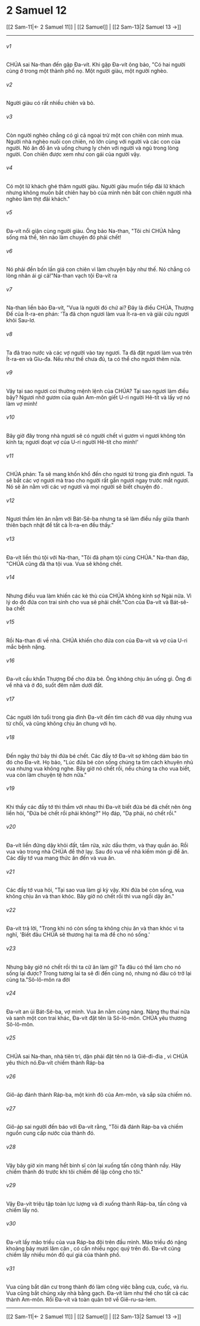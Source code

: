 # 2 Samuel 12

[[2 Sam-11|← 2 Samuel 11]] | [[2 Samuel]] | [[2 Sam-13|2 Samuel 13 →]]
***



###### v1 
CHÚA sai Na-than đến gặp Đa-vít. Khi gặp Đa-vít ông bảo, "Có hai người cùng ở trong một thành phố nọ. Một người giàu, một người nghèo. 

###### v2 
Người giàu có rất nhiều chiên và bò. 

###### v3 
Còn người nghèo chẳng có gì cả ngoại trừ một con chiên con mình mua. Người nhà nghèo nuôi con chiên, nó lớn cùng với người và các con của người. Nó ăn đồ ăn và uống chung ly chén với người và ngủ trong lòng người. Con chiên được xem như con gái của người vậy. 

###### v4 
Có một lữ khách ghé thăm người giàu. Người giàu muốn tiếp đãi lữ khách nhưng không muốn bắt chiên hay bò của mình nên bắt con chiên người nhà nghèo làm thịt đãi khách." 

###### v5 
Đa-vít nổi giận cùng người giàu. Ông bảo Na-than, "Tôi chỉ CHÚA hằng sống mà thề, tên nào làm chuyện đó phải chết! 

###### v6 
Nó phải đền bốn lần giá con chiên vì làm chuyện bậy như thế. Nó chẳng có lòng nhân ái gì cả!"Na-than vạch tội Đa-vít ra 

###### v7 
Na-than liền bảo Đa-vít, "Vua là người đó chứ ai? Đây là điều CHÚA, Thượng Đế của Ít-ra-en phán: 'Ta đã chọn ngươi làm vua Ít-ra-en và giải cứu ngươi khỏi Sau-lơ. 

###### v8 
Ta đã trao nước và các vợ người vào tay ngươi. Ta đã đặt ngươi làm vua trên Ít-ra-en và Giu-đa. Nếu như thế chưa đủ, ta có thể cho ngươi thêm nữa. 

###### v9 
Vậy tại sao ngươi coi thường mệnh lệnh của CHÚA? Tại sao ngươi làm điều bậy? Ngươi nhờ gươm của quân Am-môn giết U-ri người Hê-tít và lấy vợ nó làm vợ mình! 

###### v10 
Bây giờ đây trong nhà ngươi sẽ có người chết vì gươm vì ngươi không tôn kính ta; ngươi đoạt vợ của U-ri người Hê-tít cho mình!' 

###### v11 
CHÚA phán: Ta sẽ mang khốn khổ đến cho ngươi từ trong gia đình ngươi. Ta sẽ bắt các vợ ngươi mà trao cho người rất gần ngươi ngay trước mắt ngươi. Nó sẽ ăn nằm với các vợ ngươi và mọi người sẽ biết chuyện đó . 

###### v12 
Ngươi thầm lén ăn nằm với Bát-Sê-ba nhưng ta sẽ làm điều nầy giữa thanh thiên bạch nhật để tất cả Ít-ra-en đều thấy." 

###### v13 
Đa-vít liền thú tội với Na-than, "Tôi đã phạm tội cùng CHÚA." Na-than đáp, "CHÚA cũng đã tha tội vua. Vua sẽ không chết. 

###### v14 
Nhưng điều vua làm khiến các kẻ thù của CHÚA không kính sợ Ngài nữa. Vì lý do đó đứa con trai sinh cho vua sẽ phải chết."Con của Đa-vít và Bát-sê-ba chết 

###### v15 
Rồi Na-than đi về nhà. CHÚA khiến cho đứa con của Đa-vít và vợ của U-ri mắc bệnh nặng. 

###### v16 
Đa-vít cầu khẩn Thượng Đế cho đứa bé. Ông không chịu ăn uống gì. Ông đi về nhà và ở đó, suốt đêm nằm dưới đất. 

###### v17 
Các người lớn tuổi trong gia đình Đa-vít đến tìm cách đỡ vua dậy nhưng vua từ chối, và cũng không chịu ăn chung với họ. 

###### v18 
Đến ngày thứ bảy thì đứa bé chết. Các đầy tớ Đa-vít sợ không dám báo tin đó cho Đa-vít. Họ bảo, "Lúc đứa bé còn sống chúng ta tìm cách khuyên nhủ vua nhưng vua không nghe. Bây giờ nó chết rồi, nếu chúng ta cho vua biết, vua còn làm chuyện tệ hơn nữa." 

###### v19 
Khi thấy các đầy tớ thì thầm với nhau thì Đa-vít biết đứa bé đã chết nên ông liền hỏi, "Đứa bé chết rồi phải không?" Họ đáp, "Dạ phải, nó chết rồi." 

###### v20 
Đa-vít liền đứng dậy khỏi đất, tắm rửa, xức dầu thơm, và thay quần áo. Rồi vua vào trong nhà CHÚA để thờ lạy. Sau đó vua về nhà kiếm món gì để ăn. Các đầy tớ vua mang thức ăn đến và vua ăn. 

###### v21 
Các đầy tớ vua hỏi, "Tại sao vua làm gì kỳ vậy. Khi đứa bé còn sống, vua không chịu ăn và than khóc. Bây giờ nó chết rồi thì vua ngồi dậy ăn." 

###### v22 
Đa-vít trả lời, "Trong khi nó còn sống ta không chịu ăn và than khóc vì ta nghĩ, 'Biết đâu CHÚA sẽ thương hại ta mà để cho nó sống.' 

###### v23 
Nhưng bây giờ nó chết rồi thì ta cữ ăn làm gì? Ta đâu có thể làm cho nó sống lại được? Trong tương lai ta sẽ đi đến cùng nó, nhưng nó đâu có trở lại cùng ta."Sô-lô-môn ra đời 

###### v24 
Đa-vít an ủi Bát-Sê-ba, vợ mình. Vua ăn nằm cùng nàng. Nàng thụ thai nữa và sanh một con trai khác, Đa-vít đặt tên là Sô-lô-môn. CHÚA yêu thương Sô-lô-môn. 

###### v25 
CHÚA sai Na-than, nhà tiên tri, dặn phải đặt tên nó là Giê-đi-đia , vì CHÚA yêu thích nó.Đa-vít chiếm thành Ráp-ba 

###### v26 
Giô-áp đánh thành Ráp-ba, một kinh đô của Am-môn, và sắp sửa chiếm nó. 

###### v27 
Giô-áp sai người đến báo với Đa-vít rằng, "Tôi đã đánh Ráp-ba và chiếm nguồn cung cấp nước của thành đó. 

###### v28 
Vậy bây giờ xin mang hết binh sĩ còn lại xuống tấn công thành nầy. Hãy chiếm thành đó trước khi tôi chiếm để lập công cho tôi." 

###### v29 
Vậy Đa-vít triệu tập toàn lực lượng và đi xuống thành Ráp-ba, tấn công và chiếm lấy nó. 

###### v30 
Đa-vít lấy mão triều của vua Ráp-ba đội trên đầu mình. Mão triều đó nặng khoảng bảy mươi lăm cân , có cẩn nhiều ngọc quý trên đó. Đa-vít cũng chiếm lấy nhiều món đồ quí giá của thành phố. 

###### v31 
Vua cũng bắt dân cư trong thành đó làm công việc bằng cưa, cuốc, và rìu. Vua cũng bắt chúng xây nhà bằng gạch. Đa-vít làm như thế cho tất cả các thành Am-môn. Rồi Đa-vít và toàn quân trở về Giê-ru-sa-lem.

***
[[2 Sam-11|← 2 Samuel 11]] | [[2 Samuel]] | [[2 Sam-13|2 Samuel 13 →]]
